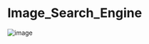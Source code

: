 # Image_Search_Engine

![image](https://github.com/user-attachments/assets/11cab4d4-e463-4cd2-9138-310b66aa5360)



